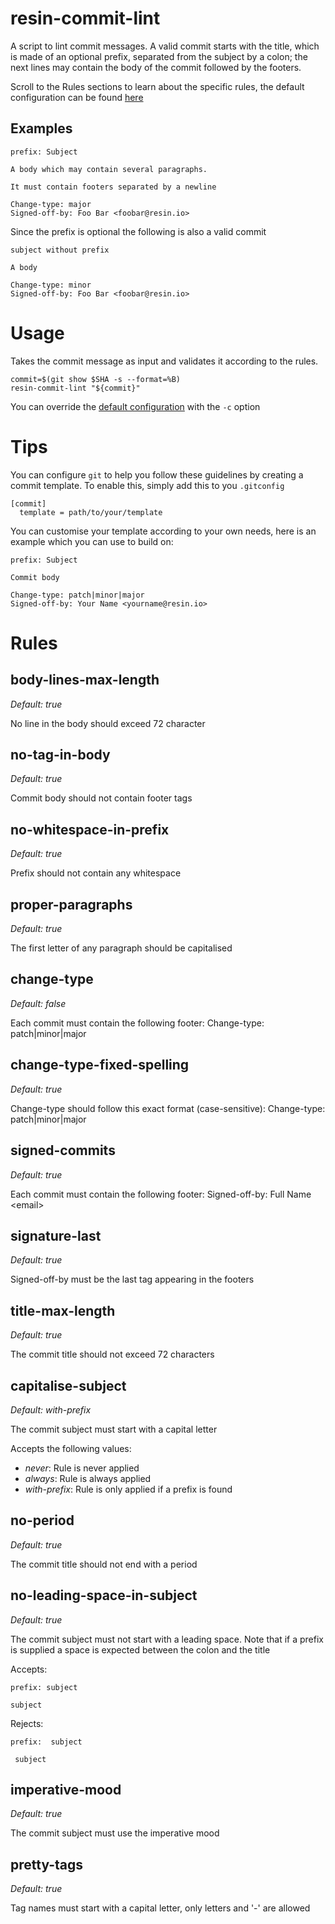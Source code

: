 # resin-commit-lint

A script to lint commit messages.
A valid commit starts with the title, which is made of an optional prefix,
separated from the subject by a colon; the next lines may contain the body of
the commit followed by the footers.

Scroll to the Rules sections to learn about the specific rules, the default
configuration can be found [here](https://github.com/resin-io/resin-commit-lint/blob/master/config.json)


## Examples

```
prefix: Subject

A body which may contain several paragraphs.

It must contain footers separated by a newline

Change-type: major
Signed-off-by: Foo Bar <foobar@resin.io>
```

Since the prefix is optional the following is also a valid commit

```
subject without prefix

A body

Change-type: minor
Signed-off-by: Foo Bar <foobar@resin.io>
```

# Usage
Takes the commit message as input and validates it according to the rules.

```
commit=$(git show $SHA -s --format=%B)
resin-commit-lint "${commit}"
```

You can override the [default configuration](https://github.com/resin-io/resin-commit-lint/blob/master/config.json) with the `-c` option

# Tips
You can configure `git` to help you follow these guidelines by creating a commit
template. To enable this, simply add this to you `.gitconfig`

```
[commit]
  template = path/to/your/template
```

You can customise your template according to your own needs, here is an example
which you can use to build on:
```
prefix: Subject

Commit body

Change-type: patch|minor|major
Signed-off-by: Your Name <yourname@resin.io>
```
# Rules

## body-lines-max-length
*Default: true*

No line in the body should exceed 72 character

## no-tag-in-body
*Default: true*

Commit body should not contain footer tags

## no-whitespace-in-prefix
*Default: true*

Prefix should not contain any whitespace

## proper-paragraphs
*Default: true*

The first letter of any paragraph should be capitalised

## change-type
*Default: false*

Each commit must contain the following footer: Change-type: patch|minor|major

## change-type-fixed-spelling
*Default: true*

Change-type should follow this exact format (case-sensitive): Change-type: patch|minor|major

## signed-commits
*Default: true*

Each commit must contain the following footer: Signed-off-by: Full Name <email\>

## signature-last
*Default: true*

Signed-off-by must be the last tag appearing in the footers

## title-max-length
*Default: true*

The commit title should not exceed 72 characters

## capitalise-subject
*Default: with-prefix*

The commit subject must start with a capital letter

Accepts the following values:
- *never*: Rule is never applied
- *always*: Rule is always applied
- *with-prefix*: Rule is only applied if a prefix is found

## no-period
*Default: true*

The commit title should not end with a period

## no-leading-space-in-subject
*Default: true*

The commit subject must not start with a leading space.
Note that if a prefix is supplied a space is expected between the colon and the title

Accepts:

```
prefix: subject
```
```
subject
```

Rejects:

```
prefix:  subject
```
```
 subject
```

## imperative-mood
*Default: true*

The commit subject must use the imperative mood

## pretty-tags
*Default: true*

Tag names must start with a capital letter, only letters and '-' are allowed

